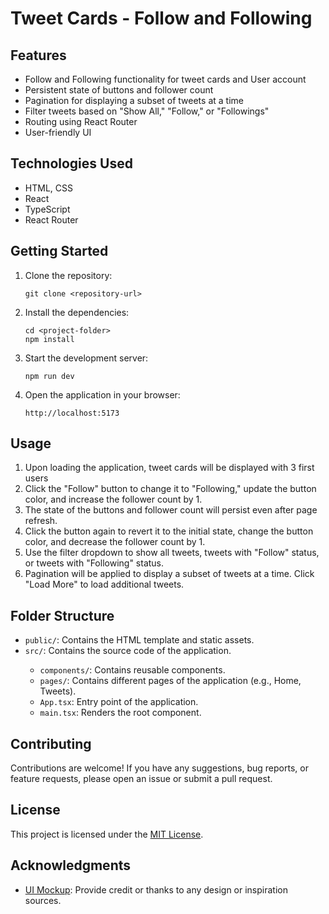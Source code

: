   <h1>Tweet Cards - Follow and Following</h1>
  
  <h2>Features</h2>
  <ul>
    <li>Follow and Following functionality for tweet cards and User account</li>
    <li>Persistent state of buttons and follower count</li>
    <li>Pagination for displaying a subset of tweets at a time</li>
    <li>Filter tweets based on "Show All," "Follow," or "Followings"</li>
    <li>Routing using React Router</li>
    <li>User-friendly UI</li>
  </ul>
  
  <h2>Technologies Used</h2>
  <ul>
    <li>HTML, CSS</li>
    <li>React</li>
    <li>TypeScript</li>
    <li>React Router</li>
  </ul>
  
  <h2>Getting Started</h2>
  <ol>
    <li>Clone the repository:</li>
    <pre><code>git clone &lt;repository-url&gt;</code></pre>
    <li>Install the dependencies:</li>
    <pre><code>cd &lt;project-folder&gt;
npm install</code></pre>
    <li>Start the development server:</li>
    <pre><code>npm run dev</code></pre>
    <li>Open the application in your browser:</li>
    <pre><code>http://localhost:5173</code></pre>
  </ol>
  
  <h2>Usage</h2>
  <ol>
    <li>Upon loading the application, tweet cards will be displayed with 3 first users</li>
    <li>Click the "Follow" button to change it to "Following," update the button color, and increase the follower count by 1.</li>
    <li>The state of the buttons and follower count will persist even after page refresh.</li>
    <li>Click the button again to revert it to the initial state, change the button color, and decrease the follower count by 1.</li>
    <li>Use the filter dropdown to show all tweets, tweets with "Follow" status, or tweets with "Following" status.</li>
    <li>Pagination will be applied to display a subset of tweets at a time. Click "Load More" to load additional tweets.</li>
  </ol>
  
  <h2>Folder Structure</h2>
  <ul>
    <li><code>public/</code>: Contains the HTML template and static assets.</li>
    <li><code>src/</code>: Contains the source code of the application.</li>
    <ul>
      <li><code>components/</code>: Contains reusable components.</li>
      <li><code>pages/</code>: Contains different pages of the application (e.g., Home, Tweets).</li>
      <li><code>App.tsx</code>: Entry point of the application.</li>
      <li><code>main.tsx</code>: Renders the root component.</li>
    </ul>
  </ul>
  
  <h2>Contributing</h2>
  <p>Contributions are welcome! If you have any suggestions, bug reports, or feature requests, please open an issue or submit a pull request.</p>
  
  <h2>License</h2>
  <p>This project is licensed under the <a href="LICENSE">MIT License</a>.</p>
  
  <h2>Acknowledgments</h2>
  <ul>
    <li><a href="https://www.figma.com/file/zun1oP6NmS2Lmgbcj6e1IG/Test?node-id=0%3A1&t=VoiYTfiXggVItgVd-1">UI Mockup</a>: Provide credit or thanks to any design or inspiration sources.</li>
  </ul>
